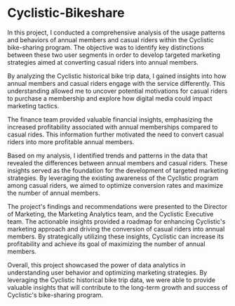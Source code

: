 # Cyclistic-Bikeshare
In this project, I conducted a comprehensive analysis of the usage patterns and behaviors of annual members and casual riders within the Cyclistic bike-sharing program. The objective was to identify key distinctions between these two user segments in order to develop targeted marketing strategies aimed at converting casual riders into annual members.

By analyzing the Cyclistic historical bike trip data, I gained insights into how annual members and casual riders engage with the service differently. This understanding allowed me to uncover potential motivations for casual riders to purchase a membership and explore how digital media could impact marketing tactics.

The finance team provided valuable financial insights, emphasizing the increased profitability associated with annual memberships compared to casual rides. This information further motivated the need to convert casual riders into more profitable annual members.

Based on my analysis, I identified trends and patterns in the data that revealed the differences between annual members and casual riders. These insights served as the foundation for the development of targeted marketing strategies. By leveraging the existing awareness of the Cyclistic program among casual riders, we aimed to optimize conversion rates and maximize the number of annual members.

The project's findings and recommendations were presented to the Director of Marketing, the Marketing Analytics team, and the Cyclistic Executive team. The actionable insights provided a roadmap for enhancing Cyclistic's marketing approach and driving the conversion of casual riders into annual members. By strategically utilizing these insights, Cyclistic can increase its profitability and achieve its goal of maximizing the number of annual members.

Overall, this project showcased the power of data analytics in understanding user behavior and optimizing marketing strategies. By leveraging the Cyclistic historical bike trip data, we were able to provide valuable insights that will contribute to the long-term growth and success of Cyclistic's bike-sharing program.
